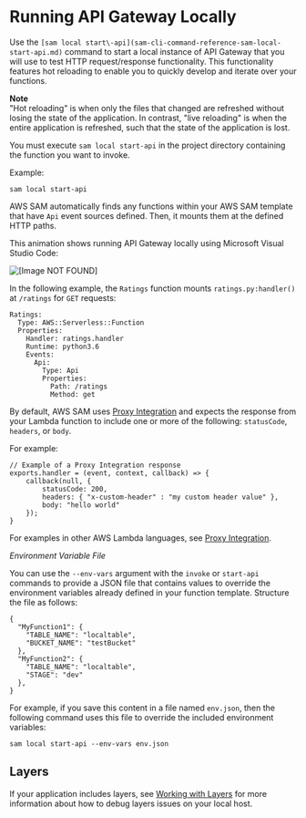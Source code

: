 # Running API Gateway Locally<a name="serverless-sam-cli-using-start-api"></a>

Use the `[sam local start\-api](sam-cli-command-reference-sam-local-start-api.md)` command to start a local instance of API Gateway that you will use to test HTTP request/response functionality\. This functionality features hot reloading to enable you to quickly develop and iterate over your functions\.

**Note**  
"Hot reloading" is when only the files that changed are refreshed without losing the state of the application\. In contrast, "live reloading" is when the entire application is refreshed, such that the state of the application is lost\.

You must execute `sam local start-api` in the project directory containing the function you want to invoke\.

Example:

```
sam local start-api
```

AWS SAM automatically finds any functions within your AWS SAM template that have `Api` event sources defined\. Then, it mounts them at the defined HTTP paths\.

This animation shows running API Gateway locally using Microsoft Visual Studio Code:

![\[Image NOT FOUND\]](http://docs.aws.amazon.com/serverless-application-model/latest/developerguide/images/sam-start-api.gif)

In the following example, the `Ratings` function mounts `ratings.py:handler()` at `/ratings` for `GET` requests:

```
Ratings:
  Type: AWS::Serverless::Function
  Properties:
    Handler: ratings.handler
    Runtime: python3.6
    Events:
      Api:
        Type: Api
        Properties:
          Path: /ratings
          Method: get
```

By default, AWS SAM uses [ Proxy Integration](https://docs.aws.amazon.com/apigateway/latest/developerguide/api-gateway-create-api-as-simple-proxy-for-lambda.html) and expects the response from your Lambda function to include one or more of the following: `statusCode`, `headers`, or `body`\.

For example:

```
// Example of a Proxy Integration response
exports.handler = (event, context, callback) => {
    callback(null, {
        statusCode: 200,
        headers: { "x-custom-header" : "my custom header value" },
        body: "hello world"
    });
}
```

For examples in other AWS Lambda languages, see [ Proxy Integration](https://docs.aws.amazon.com/apigateway/latest/developerguide/api-gateway-create-api-as-simple-proxy-for-lambda.html)\.

*Environment Variable File*

You can use the `--env-vars` argument with the `invoke` or `start-api` commands to provide a JSON file that contains values to override the environment variables already defined in your function template\. Structure the file as follows:

```
{
  "MyFunction1": {
    "TABLE_NAME": "localtable",
    "BUCKET_NAME": "testBucket"
  },
  "MyFunction2": {
    "TABLE_NAME": "localtable",
    "STAGE": "dev"
  },
}
```

For example, if you save this content in a file named `env.json`, then the following command uses this file to override the included environment variables:

```
sam local start-api --env-vars env.json
```

## Layers<a name="serverless-sam-cli-using-start-api-layers"></a>

If your application includes layers, see [Working with Layers](serverless-sam-cli-layers.md) for more information about how to debug layers issues on your local host\.
